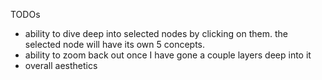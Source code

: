 TODOs

* ability to dive deep into selected nodes by clicking on them. the selected node will have its own 5 concepts.
* ability to zoom back out once I have gone a couple layers deep into it
* overall aesthetics
